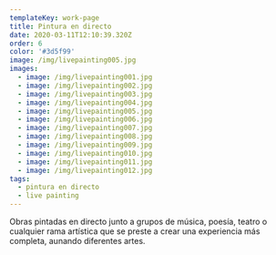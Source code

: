 ```yaml
---
templateKey: work-page
title: Pintura en directo
date: 2020-03-11T12:10:39.320Z
order: 6
color: '#3d5f99'
image: /img/livepainting005.jpg
images:
  - image: /img/livepainting001.jpg
  - image: /img/livepainting002.jpg
  - image: /img/livepainting003.jpg
  - image: /img/livepainting004.jpg
  - image: /img/livepainting005.jpg
  - image: /img/livepainting006.jpg
  - image: /img/livepainting007.jpg
  - image: /img/livepainting008.jpg
  - image: /img/livepainting009.jpg
  - image: /img/livepainting010.jpg
  - image: /img/livepainting011.jpg
  - image: /img/livepainting012.jpg
tags:
  - pintura en directo
  - live painting
---
```

Obras pintadas en directo junto a grupos de música, poesía, teatro o cualquier rama artística que se preste a crear una experiencia más completa, aunando diferentes artes.
